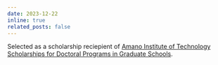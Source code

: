 ```yaml
---
date: 2023-12-22
inline: true
related_posts: false
---
```


Selected as a scholarship reciepient of [Amano Institute of Technology Scholarships for Doctoral Programs in Graduate Schools](https://zai-amano.or.jp/scholarship/scholarship-g/g-2023/).